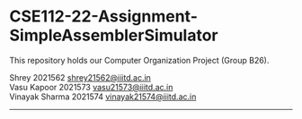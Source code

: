 # CSE112-22-Assignment-SimpleAssemblerSimulator

This repository holds our Computer Organization Project (Group B26).

Shrey 2021562 shrey21562@iiitd.ac.in                                                                                                                                           
Vasu Kapoor 2021573 vasu21573@iiitd.ac.in                                                                                                                                          
Vinayak Sharma 2021574 vinayak21574@iiitd.ac.in
_________________________________________________________________________________________________________________________________________________________________________
